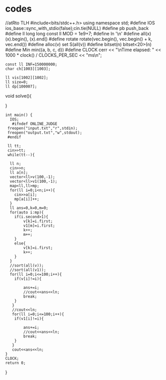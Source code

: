 # codes
//atRto TLH
#include<bits/stdc++.h>
using namespace std;
#define IOS ios_base::sync_with_stdio(false);cin.tie(NULL)
#define pb push_back
#define ll long long
const ll MOD = 1e9+7;
#define ln '\n'
#define all(x) (x).begin(), (x).end()
#define rotate rotate(vec.begin(), vec.begin() + k, vec.end())
#define alloc(v) set<int> S(all(v))
#define bitset(n)  bitset<20>(n)
#define Min min({a, b, c, d})
 #define CLOCK cerr << "\nTime elapsed: " << 1000 * clock() / CLOCKS_PER_SEC << "ms\n";
 
    const ll INF=150000000;
    char ch[1003][1003];
 
    ll vis[1002][1002];  
    ll size=0;
    ll dp[100007];
   
   
 
   void solve(){
 
   }
     
 
 
    int main() {
      IOS;
       #ifndef ONLINE_JUDGE
     freopen("input.txt","r",stdin);
     freopen("output.txt","w",stdout);
     #endif
	 
	 ll tt;
	 cin>>tt;
	 while(tt--){
	 	
      ll n;
      cin>>n;
      ll a[n];
      vector<ll>v(100,-1);
      vector<ll>v1(100,-1);
      map<ll,ll>mp;
      for(ll i=0;i<n;i++){
        cin>>a[i];
        mp[a[i]]++;
      }
      ll ans=0,k=0,m=0;
      for(auto i:mp){
      	if(i.second>1){
      		v[k]=i.first;
      		v1[m]=i.first;
      		k++;
      		m++;
      	}
      	else{
      		v[k]=i.first;
      		k++;
      	}
      }
      //sort(all(v));
      //sort(all(v1));
      for(ll i=0;i<=100;i++){
      	if(v[i]!=i){
      	
      		ans+=i;
      		//cout<<ans<<ln;
      		break;
      	}
       }
       //cout<<ln;
       for(ll i=0;i<=100;i++){
      	if(v1[i]!=i){
      	
      		ans+=i;
      		//cout<<ans<<ln;
      		break;
      	}
       }
       cout<<ans<<ln;
    }
    CLOCK;
    return 0;
 }
